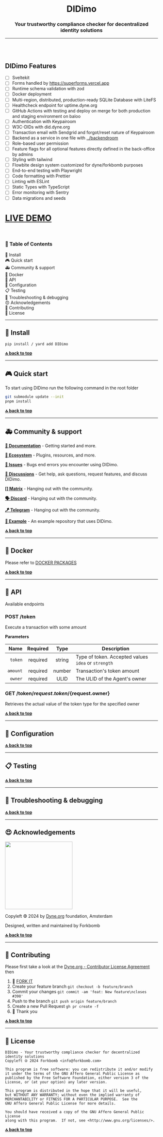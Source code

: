 <!--
SPDX-FileCopyrightText: 2025 Forkbomb BV

SPDX-License-Identifier: AGPL-3.0-or-later
-->

<div align="center">

# DIDimo

### Your trustworthy compliance checker for decentralized identity solutions

</div>

---

<br><br>

## DIDimo Features

- [ ] Sveltekit
- [ ] Forms handled by https://superforms.vercel.app
- [ ] Runtime schema validation with zod
- [ ] Docker deployment
- [ ] Multi-region, distributed, production-ready SQLite Database with LiteFS
- [ ] Healthcheck endpoint for uptime.dyne.org
- [ ] GitHub Actions with testing and deploy on merge for both production and staging environment on baloo
- [ ] Authentication with Keypairoom
- [ ] W3C-DIDs with did.dyne.org
- [ ] Transaction email with Sendgrid and forgot/reset nature of Keypairoom
- [ ] Backend as a service in one file with [../backendroom](../backendroom)
- [ ] Role-based user permission
- [ ] Feature flags for all optional features directly defined in the back-office by admins
- [ ] Styling with tailwind
- [ ] Flowbite design system customized for dyne/forkbomb purposes
- [ ] End-to-end testing with Playwright
- [ ] Code formatting with Prettier
- [ ] Linting with ESLint
- [ ] Static Types with TypeScript
- [ ] Error monitoring with Sentry
- [ ] Data migrations and seeds

# [LIVE DEMO](https://yourservice/)

<br>

<div id="toc">

### 🚩 Table of Contents

- [💾 Install](#-install)
- [🎮 Quick start](#-quick-start)
- [🚑 Community & support](#-community--support)
- [🐋 Docker](#-docker)
- [🐝 API](#-api)
- [🔧 Configuration](#-configuration)
- [📋 Testing](#-testing)
- [🐛 Troubleshooting & debugging](#-troubleshooting--debugging)
- [😍 Acknowledgements](#-acknowledgements)
- [👤 Contributing](#-contributing)
- [💼 License](#-license)

</div>

---

## 💾 Install

```
pip install / yard add DIDimo
```

**[🔝 back to top](#toc)**

---

## 🎮 Quick start

To start using DIDimo run the following command in the root folder

```bash
git submodule update --init
pnpm install
```

**[🔝 back to top](#toc)**

---

## 🚑 Community & support

**[📝 Documentation](#toc)** - Getting started and more.

**[🌱 Ecosystem](https://github.com/dyne/ecosystem)** - Plugins, resources, and more.

**[🚩 Issues](../../issues)** - Bugs end errors you encounter using DIDimo.

**[💬 Discussions](../../discussions)** - Get help, ask questions, request features, and discuss DIDimo.

**[[] Matrix](https://socials.dyne.org/matrix)** - Hanging out with the community.

**[🗣️ Discord](https://socials.dyne.org/discord)** - Hanging out with the community.

**[🪁 Telegram](https://socials.dyne.org/telegram)** - Hanging out with the community.

**[📖 Example](https://github.com/DIDimo/example)** - An example repository that uses DIDimo.

**[🔝 back to top](#toc)**

---

## 🐋 Docker

Please refer to [DOCKER PACKAGES](../../packages)

**[🔝 back to top](#toc)**

---

## 🐝 API

Available endpoints

### POST /token

Execute a transaction with some amount

**Parameters**

|     Name | Required |  Type  | Description                                         |
| -------: | :------: | :----: | --------------------------------------------------- |
|  `token` | required | string | Type of token. Accepted values `idea` or `strength` |
| `amount` | required | number | Transaction's token amount                          |
|  `owner` | required |  ULID  | The ULID of the Agent's owner                       |

### GET /token/${request.token}/${request.owner}

Retrieves the actual value of the token type for the specified owner

**[🔝 back to top](#toc)**

---

## 🔧 Configuration

**[🔝 back to top](#toc)**

---

## 📋 Testing

**[🔝 back to top](#toc)**

---

## 🐛 Troubleshooting & debugging

**[🔝 back to top](#toc)**

---

## 😍 Acknowledgements

<a href="https://dyne.org">
  <img src="https://files.dyne.org/software_by_dyne.png" width="222">
</a>

Copyleft 🄯 2024 by [Dyne.org](https://www.dyne.org) foundation, Amsterdam

Designed, written and maintained by Forkbomb

**[🔝 back to top](#toc)**

---

## 👤 Contributing

Please first take a look at the [Dyne.org - Contributor License Agreement](CONTRIBUTING.md) then

1.  🔀 [FORK IT](../../fork)
2.  Create your feature branch `git checkout -b feature/branch`
3.  Commit your changes `git commit -am 'feat: New feature\ncloses #398'`
4.  Push to the branch `git push origin feature/branch`
5.  Create a new Pull Request `gh pr create -f`
6.  🙏 Thank you

**[🔝 back to top](#toc)**

---

## 💼 License

    DIDimo - Your trustworthy compliance checker for decentralized identity solutions
    Copyleft 🄯 2024 Forkbomb <info@forkbomb.com>

    This program is free software: you can redistribute it and/or modify
    it under the terms of the GNU Affero General Public License as
    published by the Free Software Foundation, either version 3 of the
    License, or (at your option) any later version.

    This program is distributed in the hope that it will be useful,
    but WITHOUT ANY WARRANTY; without even the implied warranty of
    MERCHANTABILITY or FITNESS FOR A PARTICULAR PURPOSE.  See the
    GNU Affero General Public License for more details.

    You should have received a copy of the GNU Affero General Public License
    along with this program.  If not, see <http://www.gnu.org/licenses/>.

**[🔝 back to top](#toc)**
